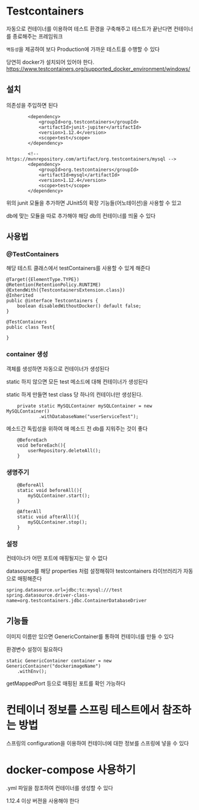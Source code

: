 # Testcontainers
자동으로 컨테이너를 이용하여 테스트 환경을 구축해주고 테스트가 끝난다면 컨테이너를 종료해주는 프레임워크

``멱등성``을 제공하여 보다 Production에 가까운 테스트를 수행할 수 있다

당연히 docker가 설치되어 있어야 한다.
https://www.testcontainers.org/supported_docker_environment/windows/



## 설치
의존성을 주입하면 된다

```
		<dependency>
			<groupId>org.testcontainers</groupId>
			<artifactId>junit-jupiter</artifactId>
			<version>1.12.4</version>
			<scope>test</scope>
		</dependency>

		<!-- https://mvnrepository.com/artifact/org.testcontainers/mysql -->
		<dependency>
			<groupId>org.testcontainers</groupId>
			<artifactId>mysql</artifactId>
			<version>1.12.4</version>
			<scope>test</scope>
		</dependency>
```

위의 junit 모듈을 추가하면 JUnit5의 확장 기능들(어노테이션)을 사용할 수 있고

db에 맞는 모듈을 따로 추가해야 해당 db의 컨테이너를 띄울 수 있다

## 사용법
### @TestContainers
해당 테스트 클래스에서 testContainers를 사용할 수 있게 해준다

```
@Target({ElementType.TYPE})
@Retention(RetentionPolicy.RUNTIME)
@ExtendWith({TestcontainersExtension.class})
@Inherited
public @interface Testcontainers {
    boolean disabledWithoutDocker() default false;
}

@TestContainers
public class Test{

}

```

### container 생성
객체를 생성하면 자동으로 컨테이너가 생성된다

static 하지 않으면 모든 test 메소드에 대해 컨테이너가 생성된다

static 하게 만들면 test class 당 하나의 컨테이너만 생성된다.
```
    private static MySQLContainer mySQLContainer = new MySQLContainer()
            .withDatabaseName("userServiceTest");
```

메소드간 독립성을 위하여 매 메소드 전 db를 지워주는 것이 좋다
```
    @BeforeEach
    void beforeEach(){
        userRepository.deleteAll();
    }
```

### 생명주기
```
    @BeforeAll
    static void beforeAll(){
        mySQLContainer.start();
    }

    @AfterAll
    static void afterAll(){
        mySQLContainer.stop();
    }

```

### 설정
컨테이너가 어떤 포트에 매핑될지는 알 수 없다

datasource를 해당 properties 처럼 설정해줘야 testcontainers 라이브러리가 자동으로 매핑해준다

```
spring.datasource.url=jdbc:tc:mysql:///test
spring.datasource.driver-class-name=org.testcontainers.jdbc.ContainerDatabaseDriver
```

## 기능들
이미지 이름만 있으면 GenericContainer를 통하여 컨테이너를 만들 수 있다

환경변수 설정이 필요하다

```
static GenericContainer container = new GenericContainer("dockerimageName")
    .withEnv();
```

getMappedPort 등으로 매핑된 포트를 확인 가능하다

# 컨테이너 정보를 스프링 테스트에서 참조하는 방법
스프링의 configuration을 이용하여 컨테이너에 대한 정보를 스프링에 넣을 수 있다

# docker-compose 사용하기
.yml 파일을 참조하여 컨테이너를 생성할 수 있다

1.12.4 이상 버젼을 사용해야 한다

